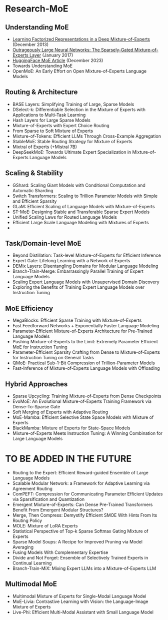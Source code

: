 # Research-MoE

## Understanding MoE
- [Learning Factorized Representations in a Deep Mixture-of-Experts](https://arxiv.org/abs/1312.4314) (December 2013)
- [Outrageously Large Neural Networks: The Sparsely-Gated Mixture-of-Experts Layer](https://arxiv.org/abs/1701.06538) (January 2017)
- [HuggingFace MoE Article](https://huggingface.co/blog/moe) (December 2023)
- Towards Understanding MoE
- OpenMoE: An Early Effort on Open Mixture-of-Experts Language Models

## Routing & Architecture
- BASE Layers: Simplifying Training of Large, Sparse Models
- DSelect-k: Differentiable Selection in the Mixture of Experts with Applications to Multi-Task Learning
- Hash Layers for Large Sparse Models
- Mixture-of-Experts with Expert Choice Routing
- From Sparse to Soft Mixture of Experts
- Mixture-of-Tokens: Efficient LLMs Through Cross-Example Aggregation
- StableMoE: Stable Routing Strategy for Mixture of Experts
- Mixtral of Experts (+Mistral 7B)
- DeepSeekMoE: Towards Ultimate Expert Specialization in Mixture-of-Experts Language Models

## Scaling & Stability
- GShard: Scaling Giant Models with Conditional Computation and Automatic Sharding
- Switch Transformers: Scaling to Trillion Parameter Models with Simple and Efficient Sparsity
- GLaM: Efficient Scaling of Language Models with Mixture-of-Experts
- ST-MoE: Designing Stable and Transferable Sparse Expert Models
- Unified Scaling Laws for Routed Language Models
- Efficient Large Scale Language Modeling with Mixtures of Experts
- 
## Task/Domain-level MoE
- Beyond Distillation: Task-level Mixture-of-Experts for Efficient Inference
- Expert Gate: Lifelong Learning with a Network of Experts
- DEMix Layers: Disentangling Domains for Modular Language Modeling
- Branch-Train-Merge: Embarrassingly Parallel Training of Expert Language Models
- Scaling Expert Language Models with Unsupervised Domain Discovery
- Exploring the Benefits of Training Expert Language Models over Instruction Tuning

## MoE Efficiency
- MegaBlocks: Efficient Sparse Training with Mixture-of-Experts
- Fast Feedforward Networks + Exponentially Faster Language Modeling
- Parameter-Efficient Mixture-of-Experts Architecture for Pre-Trained Language Models
- Pushing Mixture-of-Experts to the Limit: Extremely Parameter Efficient MoE for Instruction Tuning
- Parameter-Efficient Sparsity Crafting from Dense to Mixture-of-Experts for Instruction Tuning on General Tasks
- QMoE: Practical Sub-1-Bit Compression of Trillion-Parameter Models
- Fast-Inference of Mixture-of-Experts Language Models with Offloading

## Hybrid Approaches
- Sparse Upcycling: Training Mixture-of-Experts from Dense Checkpoints
- EvoMoE: An Evolutional Mixture-of-Experts Training Framework via Dense-To-Sparse Gate
- Soft Merging of Experts with Adaptive Routing
- MoE-Mamba: Efficient Selective State Space Models with Mixture of Experts
- BlackMamba: Mixture of Experts for State-Space Models
- Mixture-of-Experts Meets Instruction Tuning: A Winning Combination for Large Language Models





# TO BE ADDED IN THE FUTURE

- Routing to the Expert: Efficient Reward-guided Ensemble of Large
Language Models
- Scalable Modular Network: a Framework for Adaptive Learning via Agreement Routing
- ComPEFT: Compression for Communicating Parameter Efficient Updates via
Sparsification and Quantization
- Emergent Mixture-of-Experts: Can Dense Pre-Trained Transformers Benefit From Emergent Modular Structures?
- Merge, Then Compress: Demystify Efficient SMOE With Hints From Its Routing Policy
- MOLE: Mixture of LoRA Experts
- Statistical Perspective of Top-k Sparse Softmax Gating Mixture of Experts
- Sparse Model Soups: A Recipe for Improved Pruning via Model Averaging
- Fusing Models With Complementary Expertise
- Divide and Not Forget: Ensemble of Selectively Trained Experts in Continual Learning
- Branch-Train-MiX: Mixing Expert LLMs into a Mixture-of-Experts LLM

## Multimodal MoE
- Multimodal Mixture of Experts for Single-Modal Language Model
- MoE-Livia: Contrastive Learning with Vision: the Language-Image Mixture of Experts
- Live-Phi: Efficient Multi-Modal Assistant with Small Language Model

